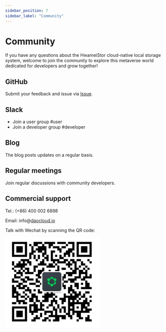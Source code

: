 ```yaml
---
sidebar_position: 7
sidebar_label: "Community"
---
```


# Community

If you have any questions about the HwameiStor cloud-native local storage system, welcome to join the community to explore this metaverse world dedicated for developers and grow together!

## GitHub

Submit your feedback and issue via [Issue](https://github.com/hwameistor/local-storage/issues/new).

## Slack

- Join a user group #user
- Join a developer group #developer

## Blog

The blog posts updates on a regular basis.

## Regular meetings

Join regular discussions with community developers.

## Commercial support

Tel.: (+86) 400 002 6898

Email: info@[daocloud.io](http://daocloud.io/)

Talk with Wechat by scanning the QR code:

![QR code for Wechat](images/wechat.png)